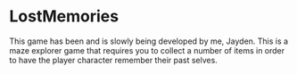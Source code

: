 # LostMemories
This game has been and is slowly being developed by me, Jayden. This is a maze explorer game that requires you to collect a number of items in order to have the player character remember their past selves.
